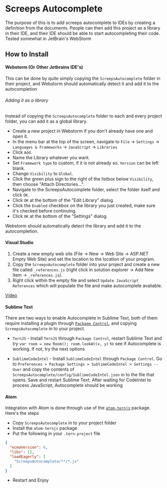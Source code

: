Screeps Autocomplete
====================
The purpose of this is to add screeps autocomplete to IDEs by creating a definition from the documents. People can then
add this project as a library in their IDE, and their IDE should be able to start autocompleting their code. Tested
somewhat in JetBrain's WebStorm

## How to Install

#### Webstorm (Or Other Jetbrains IDE's)

This can be done by quite simply copying the `ScreepsAutocomplete` folder in their project, and Webstorm should
automatically
detect it and add it to the autocompletion

###### Adding it as a library

Instead of copying the `ScreepsAutocomplete` folder to each and every project folder, you can add it as a global
library.

* Create a new project in Webstorm if you don't already have one and open it.
* In the menu bar at the top of the screen, navigate to `File` -> `Settings` -> `Languages & Frameworks` ->
  `JavaScript` -> `Libraries`
* Click `Add`.
* Name the Library whatever you want.
* Set `Framework type` to custom, if it is not already so. `Version` can be left blank.
* Change `Visibility` to `Global`.
* Click the green plus sign to the right of the listbox below `Visibility`, then choose "Attach Directories...".
* Navigate to the ScreepsAutocomplete folder, select the folder itself and click `OK`.
* Click `OK` at the bottom of the "Edit Library" dialog.
* Click the `Enabled` checkbox on the library you just created, make sure it's checked before continuing.
* Click `OK` at the bottom of the "Settings" dialog.

Webstorm should automatically detect the library and add it to the autocompletion.

#### Visual Studio

1. Create a new empty web site (File -> New -> Web Site -> ASP.NET Empty Web Site) and set the location to the location
   of your program.
2. Copy the `ScreepsAutocomplete` folder into your project and create a new file called `_references.js` (right click in
   solution explorer -> Add New Item -> `_references.js`).
3. Right click within the empty file and select `Update JavaScript References` which will populate the file and make
   autocomplete avaliable.

[Video](https://youtu.be/XgCBdF1BBdE?t=48s)

#### Sublime Text

There are two ways to enable Autocomplete in Sublime Text, both of them require installing a plugin through
[`Package Control`](https://packagecontrol.io/installation), and copying `ScreepsAutocomplete` in to your project.

* `TernJS` - Install `TernJS` through `Package Control`, restart Sublime Text and try
  `var room = new Room(); room.lookAt(x, y)`
  to see if Autocomplete is working. If not, try the next options

* `SublimeCodeIntel` - Install `SublimeCodeIntel` through `Package Control`. Go to
  `Preferences > Package Settings > SublimeCodeIntel > Settings -- User`
  and copy the contents of `ScreepsAutocomplete/config/SublimeCodeIntel.json` in to the file that opens. Save and
  restart Sublime
  Text. After waiting for CodeIntel to process JavaScript, Autocomplete should be working

#### Atom

Integration with Atom is done through use of the [`atom-ternjs`](https://github.com/tststs/atom-ternjs) package. Here's
the steps

* Copy `ScreepsAutocomplete` in to your project folder
* Install the `atom-ternjs` package
* Put the following in your `.tern-project` file

```json
{
  "ecmaVersion": 6,
  "libs": [],
  "loadEagerly": [
    "ScreepsAutocomplete/**/*.js"
  ]
}
```

* Restart and Enjoy
